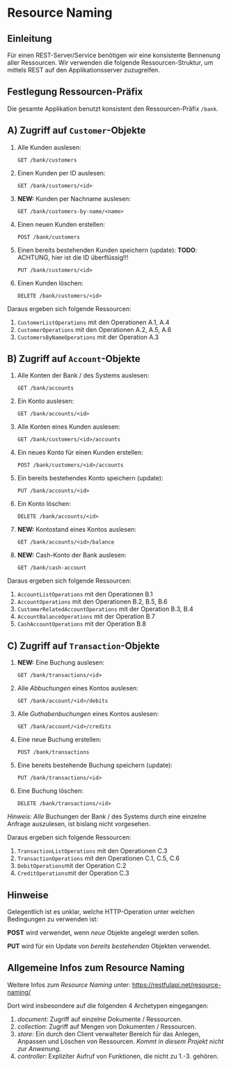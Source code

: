 # Resource Naming

## Einleitung
Für einen REST-Server/Service benötigen wir eine konsistente Bennenung aller Ressourcen.
Wir verwenden die folgende Ressourcen-Struktur, um mittels REST auf den
Applikationsserver zuzugreifen.

## Festlegung Ressourcen-Präfix
Die gesamte Applikation benutzt konsistent den Ressourcen-Präfix `/bank`.

## A) Zugriff auf `Customer`-Objekte

1. Alle Kunden auslesen:
    ```
    GET /bank/customers
    ```
2. Einen Kunden per ID auslesen:
    ```
    GET /bank/customers/<id>
    ```
3. **NEW:** Kunden per Nachname auslesen:
    ```
    GET /bank/customers-by-name/<name>
    ```
4. Einen neuen Kunden erstellen:
    ```
    POST /bank/customers
    ```
5. Einen bereits bestehenden Kunden speichern (update):
    **TODO**: ACHTUNG, hier ist die ID überflüssig!!!
    ```
    PUT /bank/customers/<id>
    ```
6. Einen Kunden löschen:
    ```
    DELETE /bank/customers/<id>
    ```

Daraus ergeben sich folgende Ressourcen:
1. `CustomerListOperations` mit den Operationen A.1, A.4
2. `CustomerOperations` mit den Operationen A.2, A.5, A.6
3. `CustomersByNameOperations` mit der Operation A.3

## B) Zugriff auf `Account`-Objekte

1. Alle Konten der Bank / des Systems auslesen:
    ```
    GET /bank/accounts
    ```
2. Ein Konto auslesen:
    ```
    GET /bank/accounts/<id>
    ```
3. Alle Konten eines Kunden auslesen:
    ```
    GET /bank/customers/<id>/accounts
    ```
4. Ein neues Konto für einen Kunden erstellen:
    ```
    POST /bank/customers/<id>/accounts
    ```
5. Ein bereits bestehendes Konto speichern (update):
    ```
    PUT /bank/accounts/<id>
    ```
6. Ein Konto löschen:
    ```
    DELETE /bank/accounts/<id>
    ```
7. **NEW:** Kontostand eines Kontos auslesen:
    ```
    GET /bank/accounts/<id>/balance
    ```
8. **NEW:** Cash-Konto der Bank auslesen:
    ```
    GET /bank/cash-account
    ```

Daraus ergeben sich folgende Ressourcen:
1. `AccountListOperations` mit den Operationen B.1
2. `AccountOperations` mit den Operationen B.2, B.5, B.6
3. `CustomerRelatedAccountOperations` mit der Operation B.3, B.4
4. `AccountBalanceOperations` mit der Operation B.7
5. `CashAccountOperations` mit der Operation B.8

## C) Zugriff auf `Transaction`-Objekte
1. **NEW:** Eine Buchung auslesen:
    ```
    GET /bank/transactions/<id>
    ```
2. Alle *Abbuchungen* eines Kontos auslesen:
    ```
    GET /bank/account/<id>/debits
    ```
3. Alle *Guthabenbuchungen* eines Kontos auslesen:
    ```
    GET /bank/account/<id>/credits
    ```
4. Eine neue Buchung erstellen:
    ```
    POST /bank/transactions
    ```
5. Eine bereits bestehende Buchung speichern (update):
    ```
    PUT /bank/transactions/<id>
    ```
6. Eine Buchung löschen:
    ```
    DELETE /bank/transactions/<id>
    ```
*Hinweis:* *Alle* Buchungen der Bank / des Systems durch eine einzelne Anfrage auszulesen,
ist bislang nicht vorgesehen.

Daraus ergeben sich folgende Ressourcen:
1. `TransactionListOperations` mit den Operationen C.3
2. `TransactionOperations` mit den Operationen C.1, C.5, C.6
3. `DebitOperations`mit der Operation C.2
4. `CreditOperations`mit der Operation C.3

## Hinweise
Gelegentlich ist es unklar, welche HTTP-Operation unter welchen Bedingungen zu verwenden ist:

**POST** wird verwendet, wenn *neue* Objekte angelegt werden sollen.

**PUT** wird für ein Update von *bereits bestehenden* Objekten verwendet.

## Allgemeine Infos zum Resource Naming
Weitere Infos zum *Resource Naming* unter: https://restfulapi.net/resource-naming/

Dort wird insbesondere auf die folgenden 4 Archetypen eingegangen:
1. *document*: Zugriff auf einzelne Dokumente / Ressourcen.
2. *collection*: Zugriff auf Mengen von Dokumenten / Ressourcen.
3. *store*: Ein durch den Client verwalteter Bereich für das Anlegen, Anpassen und
Löschen von Ressourcen. *Kommt in diesem Projekt nicht zur Anwenung.*
4. *controller*: Expliziter Aufruf von Funktionen, die nicht zu 1.-3. gehören.


